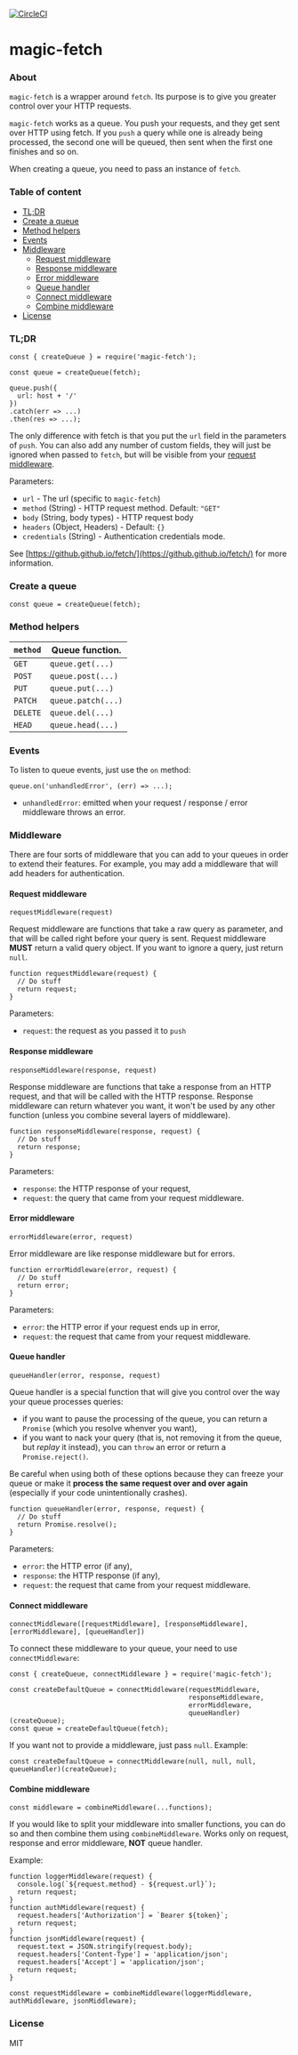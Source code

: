 [![CircleCI](https://circleci.com/gh/alexjab/magic-fetch.svg?style=svg)](https://circleci.com/gh/alexjab/magic-fetch)

# magic-fetch

### About
`magic-fetch` is a wrapper around `fetch`. Its purpose is to give you greater control over
your HTTP requests.

`magic-fetch` works as a queue. You push your requests, and they get sent over HTTP using
fetch. If you `push` a query while one is already being processed, the second one will be
queued, then sent when the first one finishes and so on.

When creating a queue, you need to pass an instance of `fetch`.

### Table of content
<!-- START doctoc generated TOC please keep comment here to allow auto update -->
<!-- DON'T EDIT THIS SECTION, INSTEAD RE-RUN doctoc TO UPDATE -->

- [TL;DR](#tldr)
- [Create a queue](#create-a-queue)
- [Method helpers](#method-helpers)
- [Events](#events)
- [Middleware](#middleware)
  - [Request middleware](#request-middleware)
  - [Response middleware](#response-middleware)
  - [Error middleware](#error-middleware)
  - [Queue handler](#queue-handler)
  - [Connect middleware](#connect-middleware)
  - [Combine middleware](#combine-middleware)
- [License](#license)

<!-- END doctoc generated TOC please keep comment here to allow auto update -->

### TL;DR

```
const { createQueue } = require('magic-fetch');

const queue = createQueue(fetch);

queue.push({
  url: host + '/'
})
.catch(err => ...)
.then(res => ...);
```

The only difference with fetch is that you put the `url` field in the parameters of `push`.
You can also add any number of custom fields, they will just be ignored when passed to `fetch`,
but will be visible from your [request middleware](#request-middleware).

Parameters:

 - `url` - The url (specific to `magic-fetch`)
 - `method` (String) - HTTP request method. Default: `"GET"`
 - `body` (String, body types) - HTTP request body
 - `headers` (Object, Headers) - Default: `{}`
 - `credentials` (String) - Authentication credentials mode.

See [https://github.github.io/fetch/](https://github.github.io/fetch/) for more information.

### Create a queue

```
const queue = createQueue(fetch);
```

### Method helpers
| `method` | Queue function.    |
| -------- | ------------------ |
| `GET`    | `queue.get(...)`   |
| `POST`   | `queue.post(...)`  |
| `PUT`    | `queue.put(...)`   |
| `PATCH`  | `queue.patch(...)` |
| `DELETE` | `queue.del(...)`   |
| `HEAD`   | `queue.head(...)`  |

### Events

To listen to queue events, just use the `on` method:

```
queue.on('unhandledError', (err) => ...);
```

 - `unhandledError`: emitted when your request / response / error middleware throws an error.

### Middleware
There are four sorts of middleware that you can add to your queues in order to extend their features. For example, you may add a middleware that will add headers for authentication.

#### Request middleware

```
requestMiddleware(request)
```

Request middleware are functions that take a raw query as parameter, and that will be called right before your query is sent. Request middleware
**MUST** return a valid query object. If you want to ignore a query, just return `null`.

```
function requestMiddleware(request) {
  // Do stuff
  return request;
}
```

Parameters:

 - `request`: the request as you passed it to `push`


#### Response middleware

```
responseMiddleware(response, request)
```

Response middleware are functions that take a response from an HTTP request, and that will be called with the HTTP response. Response middleware can return whatever you want, it won't be used by any other function (unless you combine several layers of middleware).

```
function responseMiddleware(response, request) {
  // Do stuff
  return response;
}
```

Parameters:

 - `response`: the HTTP response of your request,
 - `request`: the query that came from your request middleware.

#### Error middleware

```
errorMiddleware(error, request)
```

Error middleware are like response middleware but for errors.

```
function errorMiddleware(error, request) {
  // Do stuff
  return error;
}
```

Parameters:

 - `error`: the HTTP error if your request ends up in error,
 - `request`: the request that came from your request middleware.

#### Queue handler

```
queueHandler(error, response, request)
```

Queue handler is a special function that will give you control over the way your queue processes queries:

 - if you want to pause the processing of the queue, you can return a `Promise` (which you resolve whenver you want),
 - if you want to nack your query (that is, not removing it from the queue, but *replay* it instead), you can `throw` an error or return a `Promise.reject()`.

Be careful when using both of these options because they can freeze your queue or make it **process the same request over and over again** (especially if your code unintentionally crashes).

```
function queueHandler(error, response, request) {
  // Do stuff
  return Promise.resolve();
}
```

Parameters:

 - `error`: the HTTP error (if any),
 - `response`: the HTTP response (if any),
 - `request`: the request that came from your request middleware.

#### Connect middleware

```
connectMiddleware([requestMiddleware], [responseMiddleware], [errorMiddleware], [queueHandler])
```

To connect these middleware to your queue, your need to use `connectMiddleware`:

```
const { createQueue, connectMiddleware } = require('magic-fetch');

const createDefaultQueue = connectMiddleware(requestMiddleware,
                                             responseMiddleware,
                                             errorMiddleware,
                                             queueHandler)(createQueue);
const queue = createDefaultQueue(fetch);
```

If you want not to provide a middleware, just pass `null`. Example:

```
const createDefaultQueue = connectMiddleware(null, null, null, queueHandler)(createQueue);
```

#### Combine middleware

```
const middleware = combineMiddleware(...functions);
```

If you would like to split your middleware into smaller functions, you can do so and then combine them using `combineMiddleware`. Works only on request, response and error middleware, **NOT** queue handler.

Example:

```
function loggerMiddleware(request) {
  console.log(`${request.method} - ${request.url}`);
  return request;
}
function authMiddleware(request) {
  request.headers['Authorization'] = `Bearer ${token}`;
  return request;
}
function jsonMiddleware(request) {
  request.text = JSON.stringify(request.body);
  request.headers['Content-Type'] = 'application/json';
  request.headers['Accept'] = 'application/json';
  return request;
}

const requestMiddleware = combineMiddleware(loggerMiddleware, authMiddleware, jsonMiddleware);
```

### License

MIT

